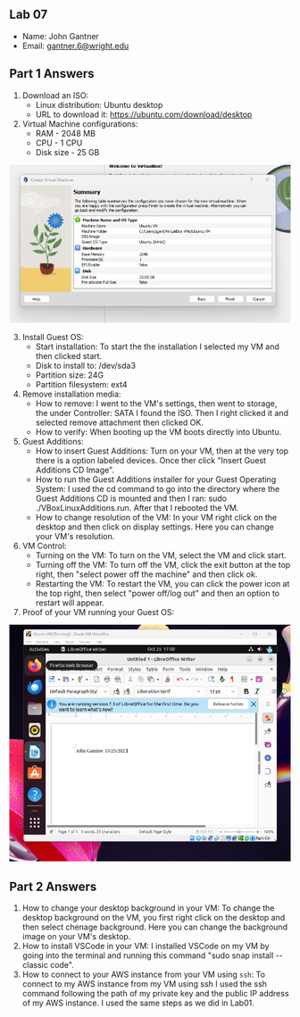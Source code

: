 ## Lab 07

- Name: John Gantner
- Email: gantner.6@wright.edu

## Part 1 Answers

1. Download an ISO:
    - Linux distribution: Ubuntu desktop
    - URL to download it: https://ubuntu.com/download/desktop
2. Virtual Machine configurations:
    - RAM - 2048 MB
    - CPU - 1 CPU
    - Disk size - 25 GB

![Screenshot of Summary](./Lab07.png)

3. Install Guest OS:
    - Start installation: To start the the installation I selected my VM and then clicked start.
    - Disk to install to: /dev/sda3
    - Partition size: 24G
    - Partition filesystem: ext4
4. Remove installation media:
    - How to remove: I went to the VM's settings, then went to storage, the under Controller: SATA I found the ISO. Then I right clicked it and selected remove attachment then clicked OK.
    - How to verify: When booting up the VM boots directly into Ubuntu.
5. Guest Additions:
    - How to insert Guest Additions: Turn on your VM, then at the very top there is a option labeled devices. Once ther click "Insert Guest Additions CD Image".
    - How to run the Guest Additions installer for your Guest Operating System: I used the cd command to go into the directory where the Guest Additions CD is mounted and then I ran: sudo ./VBoxLinuxAdditions.run. After that I rebooted the VM.
    - How to change resolution of the VM: In your VM right click on the desktop and then click on display settings. Here you can change your VM's resolution.
6. VM Control:
    - Turning on the VM: To turn on the VM, select the VM and click start.
    - Turning off the VM: To turn off the VM, click the exit button at the top right, then "select power off the machine" and then click ok.
    - Restarting the VM: To restart the VM, you can click the power icon at the top right, then select "power off/log out" and then an option to restart will appear.
7. Proof of your VM running your Guest OS:

![Screenshot with name in file](./Lab07P2.png)


## Part 2 Answers

1. How to change your desktop background in your VM: To change the desktop background on the VM, you first right click on the desktop and then select chenage background. Here you can change the background image on your VM's desktop.
2. How to install VSCode in your VM: I installed VSCode on my VM by going into the terminal and running this command "sudo snap install --classic code".
3. How to connect to your AWS instance from your VM using `ssh`: To connect to my AWS instance from my VM using ssh I used the ssh command following the path of my private key and the public IP address of my AWS instance. I used the same steps as we did in Lab01.
